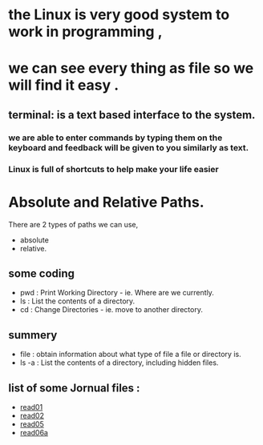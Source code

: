 # the Linux is very good system to work in programming ,
# we can see every thing as file so we will find it easy . 

## terminal: is a text based interface to the system.

### we are able to enter commands by typing them on the keyboard and feedback will be given to you similarly as text.

### Linux is full of shortcuts to help make your life easier

# Absolute and Relative Paths.
There are 2 types of paths we can use,
- absolute 
- relative.

## some coding 
- pwd : Print Working Directory - ie. Where are we currently.
- ls : List the contents of a directory.
- cd : Change Directories - ie. move to another directory.

## summery 
- file : obtain information about what type of file a file or directory is.
- ls -a : List the contents of a directory, including hidden files.

## list of some Jornual files :
- [read01](https://ahmadmamdouh1995.github.io/learning-journal/read01)
- [read02](https://ahmadmamdouh1995.github.io/learning-journal/read02)
- [read05](https://ahmadmamdouh1995.github.io/learning-journal/read05)
- [read06a](https://ahmadmamdouh1995.github.io/learning-journal/read06a)

